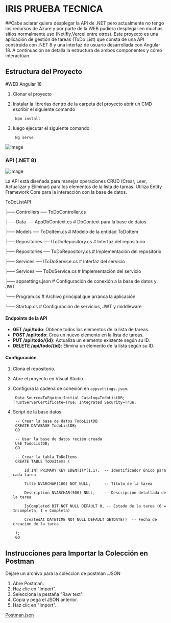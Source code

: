 # IRIS PRUEBA TECNICA
##Cabe aclarar  quiera desplegar la API de .NET pero actualmente no tengo los recursos de Azure y por parte de la WEB pudiera desplegar en muchas sitios normalmente uso (Netifly,Vercel entre otros). 
Este proyecto es una aplicación de gestión de tareas (ToDo List) que consta de una API construida con .NET 8 y una interfaz de usuario desarrollada con Angular 18. 
A continuación se detalla la estructura de ambos componentes y cómo interactúan.

## Estructura del Proyecto

#WEB Angular 18
1. Clonar el proyecto 
2. Instalar la librerias dentro de la carpeta del proyecto abrir un CMD escribir el siguiente comando
   
        Npm install

3. luego ejecutar el siguiente comando
   
        Ng serve


![image](https://github.com/user-attachments/assets/21137861-50e8-45e1-847d-cfca1addd5d0)



### API (.NET 8)
![image](https://github.com/user-attachments/assets/0b9a884b-91c3-4662-bb9e-9f1756d8b294)

La API está diseñada para manejar operaciones CRUD (Crear, Leer, Actualizar y Eliminar) para los elementos de la lista de tareas. Utiliza Entity Framework Core para la interacción con la base de datos.

ToDoListAPI

├── Controllers ── ToDoController.cs         

├── Data ── AppDbContext.cs           # DbContext para la base de datos


├── Models ── ToDoItem.cs               # Modelo de la entidad ToDoItem


├── Repositories ── IToDoRepository.cs        # Interfaz del repositorio


├── Repositories ── ToDoRepository.cs         # Implementación del repositorio


├── Services ── IToDoService.cs           # Interfaz del servicio


├── Services ── ToDoService.cs            # Implementación del servicio


├── appsettings.json              # Configuración de conexión a la base de datos y JWT


└── Program.cs                    # Archivo principal que arranca la aplicación


└── Startup.cs                    # Configuración de servicios, JWT y middleware


#### Endpoints de la API

- **GET /api/todo**: Obtiene todos los elementos de la lista de tareas.
- **POST /api/todo**: Crea un nuevo elemento en la lista de tareas.
- **PUT /api/todo/{id}**: Actualiza un elemento existente según su ID.
- **DELETE /api/todo/{id}**: Elimina un elemento de la lista según su ID.

#### Configuración

1. Clona el repositorio.
2. Abre el proyecto en Visual Studio.
3. Configura la cadena de conexión en `appsettings.json`.
   
        Data Source=TuEquipo;Initial Catalog=TodoListDB; TrustServerCertificate=True; Integrated Security=True;

5. Script de la base datos


 

        -- Crear la base de datos TodoListDB
        CREATE DATABASE TodoListDB;
        GO
        
        -- Usar la base de datos recién creada
        USE TodoListDB;
        GO
        
        -- Crear la tabla ToDoItems
        CREATE TABLE ToDoItems (
        
            Id INT PRIMARY KEY IDENTITY(1,1),  -- Identificador único para cada tarea
            
            Title NVARCHAR(100) NOT NULL,      -- Título de la tarea
            
            Description NVARCHAR(500) NULL,    -- Descripción detallada de la tarea
            
            IsCompleted BIT NOT NULL DEFAULT 0, -- Estado de la tarea (0 = Incompleta, 1 = Completa)
            
            CreatedAt DATETIME NOT NULL DEFAULT GETDATE()  -- Fecha de creación de la tarea
            
        );
        GO



## Instrucciones para Importar la Colección en Postman
 Dejare un archivo para la coleccion de postman .JSON

1. Abre Postman.
2. Haz clic en "Import".
3. Selecciona la pestaña "Raw text".
4. Copia y pega el JSON anterior.
5. Haz clic en "Import".

[Postman.json](https://github.com/user-attachments/files/17070144/Postman.json)

